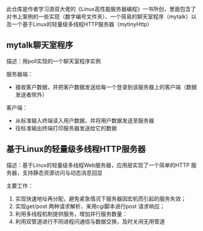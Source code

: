 此仓库是作者学习游双大佬的《Linux高性能服务器编程》一书所创，里面包含了对书上案例的一些实现（数字编号文件夹）、一个简易的聊天室程序（mytalk）以及一个基于Linux的轻量级多线程HTTP服务器（mytinyHttp）


## mytalk聊天室程序

描述：用poll实现的一个聊天室程序实例

服务器端：
* 接收客户数据，并把客户数据发送给每一个登录到该服务器上的客户端（数据发送者除外）

客户端：
* 从标准输入终端读入用户数据，并将用户数据发送至服务器
* 往标准输出终端打印服务器发送给它的数据

## 基于Linux的轻量级多线程HTTP服务器

描述：基于Linux的轻量级多线程Web服务器，应用层实现了一个简单的HTTP 服务器，支持静态资源访问与动态消息回显

主要工作：
1. 实现快速地址再分配，避免紧急情况下服务器因宏机而引起的服务失效；
2. 实现get/post 两种请求解析，来用cgi脚本进行post 请求响应；
3. 利用多线程机制提供服务，增加并行服务数量：
4. 利用双管道进行不同进程问通信与数据交换，及时关闲无用管道